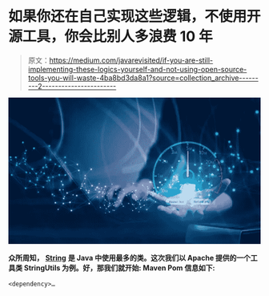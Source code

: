 # 如果你还在自己实现这些逻辑，不使用开源工具，你会比别人多浪费 10 年

> 原文：<https://medium.com/javarevisited/if-you-are-still-implementing-these-logics-yourself-and-not-using-open-source-tools-you-will-waste-4ba8bd3da8a1?source=collection_archive---------2----------------------->

![](img/7b65e2fb374bc24a4b6915052140ffe8.png)

**众所周知，** [**String**](https://javarevisited.blogspot.com/2013/02/how-to-convert-json-string-to-java-object-jackson-example-tutorial.html) **是 Java 中使用最多的类。这次我们以 Apache 提供的一个工具类 StringUtils 为例。好，那我们就开始:
Maven Pom 信息如下:**

```
<dependency>…
```